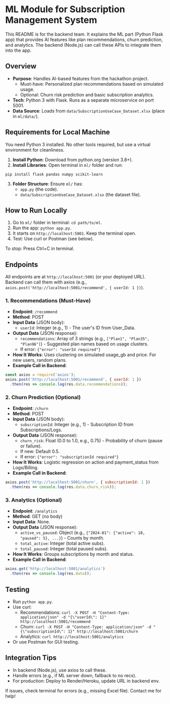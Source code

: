 # ML Module for Subscription Management System

This README is for the backend team. It explains the ML part (Python Flask app) that provides AI features like plan recommendations, churn prediction, and analytics. The backend (Node.js) can call these APIs to integrate them into the app.

## Overview

* **Purpose**: Handles AI-based features from the hackathon project.
   * Must-have: Personalized plan recommendations based on simulated usage.
   * Optional: Churn risk prediction and basic subscription analytics.
* **Tech**: Python 3 with Flask. Runs as a separate microservice on port 5001.
* **Data Source**: Loads from `data/SubscriptionUseCase_Dataset.xlsx` (place in `ml/data/`).

## Requirements for Local Machine

You need Python 3 installed. No other tools required, but use a virtual environment for cleanliness.

1. **Install Python**: Download from python.org (version 3.8+).
2. **Install Libraries**: Open terminal in `ml/` folder and run:
```text
pip install flask pandas numpy scikit-learn
```
3. **Folder Structure**: Ensure `ml/` has:
   * `app.py` (the code).
   * `data/SubscriptionUseCase_Dataset.xlsx` (the dataset file).

## How to Run Locally

1. Go to `ml/` folder in terminal: `cd path/to/ml`.
2. Run the app: `python app.py`.
3. It starts on `http://localhost:5001`. Keep the terminal open.
4. Test: Use curl or Postman (see below).

To stop: Press Ctrl+C in terminal.

## Endpoints

All endpoints are at `http://localhost:5001` (or your deployed URL). Backend can call them with axios (e.g., `axios.post('http://localhost:5001/recommend', { userId: 1 })`).

### 1. Recommendations (Must-Have)

* **Endpoint**: `/recommend`
* **Method**: POST
* **Input Data** (JSON body):
   * `userId`: Integer (e.g., 1) - The user's ID from User_Data.
* **Output Data** (JSON response):
   * `recommendations`: Array of 3 strings (e.g., `["Plan1", "Plan35", "Plan96"]`) - Suggested plan names based on usage clusters.
   * If error: `{"error": "userId required"}`
* **How It Works**: Uses clustering on simulated usage_gb and price. For new users, random plans.
* **Example Call in Backend**:
```javascript
const axios = require('axios');
axios.post('http://localhost:5001/recommend', { userId: 1 })
  .then(res => console.log(res.data.recommendations));
```

### 2. Churn Prediction (Optional)

* **Endpoint**: `/churn`
* **Method**: POST
* **Input Data** (JSON body):
   * `subscriptionId`: Integer (e.g., 1) - Subscription ID from Subscriptions/Logs.
* **Output Data** (JSON response):
   * `churn_risk`: Float (0.0 to 1.0, e.g., 0.75) - Probability of churn (pause or failure).
   * If new: Default 0.5.
   * If error: `{"error": "subscriptionId required"}`
* **How It Works**: Logistic regression on action and payment_status from Logs/Billing.
* **Example Call in Backend**:
```javascript
axios.post('http://localhost:5001/churn', { subscriptionId: 1 })
  .then(res => console.log(res.data.churn_risk));
```

### 3. Analytics (Optional)

* **Endpoint**: `/analytics`
* **Method**: GET (no body)
* **Input Data**: None.
* **Output Data** (JSON response):
   * `active_vs_paused`: Object (e.g., `{"2024-01": {"active": 10, "paused": 5}, ...}`) - Counts by month.
   * `total_active`: Integer (total active subs).
   * `total_paused`: Integer (total paused subs).
* **How It Works**: Groups subscriptions by month and status.
* **Example Call in Backend**:
```javascript
axios.get('http://localhost:5001/analytics')
  .then(res => console.log(res.data));
```

## Testing

* Run `python app.py`.
* Use curl:
   * Recommendations: `curl -X POST -H "Content-Type: application/json" -d "{\"userId\": 1}" http://localhost:5001/recommend`
   * Churn: `curl -X POST -H "Content-Type: application/json" -d "{\"subscriptionId\": 1}" http://localhost:5001/churn`
   * Analytics: `curl http://localhost:5001/analytics`
* Or use Postman for GUI testing.

## Integration Tips

* In backend (Node.js), use axios to call these.
* Handle errors (e.g., if ML server down, fallback to no recs).
* For production: Deploy to Render/Heroku, update URL in backend env.

If issues, check terminal for errors (e.g., missing Excel file). Contact me for help!
